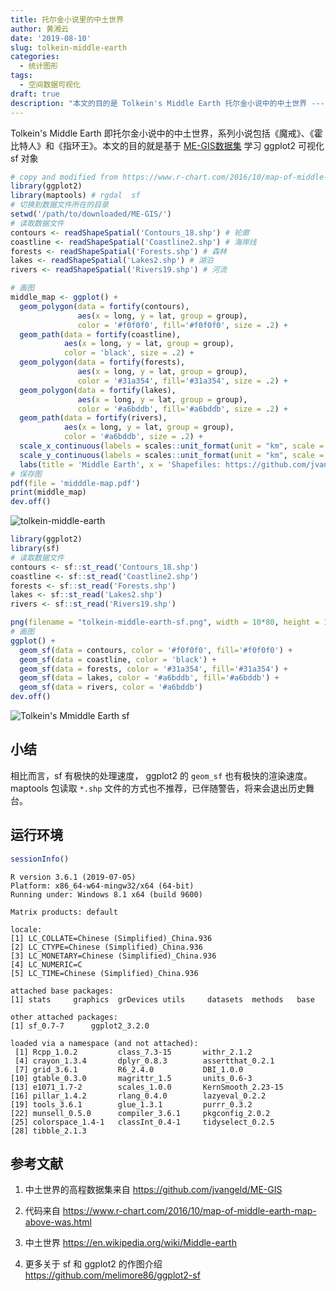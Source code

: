 ```yaml
---
title: 托尔金小说里的中土世界
author: 黄湘云
date: '2019-08-10'
slug: tolkein-middle-earth
categories:
  - 统计图形
tags: 
  - 空间数据可视化
draft: true
description: "本文的目的是 Tolkein's Middle Earth 托尔金小说中的中土世界 --- 基于[ME-GIS数据集](https://github.com/jvangeld/ME-GIS)学习 ggplot2 可视化 sf 对象。因此，主要介绍 sf 对象，已经存在 sp 和 raster 对象，为什么还要 sf 对象？"
---
```


Tolkein's Middle Earth 即托尔金小说中的中土世界，系列小说包括《魔戒》、《霍比特人》和《指环王》。本文的目的就是基于 [ME-GIS数据集](https://github.com/jvangeld/ME-GIS) 学习 ggplot2  可视化 sf 对象

```r
# copy and modified from https://www.r-chart.com/2016/10/map-of-middle-earth-map-above-was.html
library(ggplot2)
library(maptools) # rgdal  sf
# 切换到数据文件所在的目录
setwd('/path/to/downloaded/ME-GIS/')
# 读取数据文件
contours <- readShapeSpatial('Contours_18.shp') # 轮廓
coastline <- readShapeSpatial('Coastline2.shp') # 海岸线
forests <- readShapeSpatial('Forests.shp') # 森林
lakes <- readShapeSpatial('Lakes2.shp') # 湖泊
rivers <- readShapeSpatial('Rivers19.shp') # 河流

# 画图
middle_map <- ggplot() +
  geom_polygon(data = fortify(contours), 
               aes(x = long, y = lat, group = group),
               color = '#f0f0f0', fill='#f0f0f0', size = .2) +
  geom_path(data = fortify(coastline), 
            aes(x = long, y = lat, group = group),
            color = 'black', size = .2) +
  geom_polygon(data = fortify(forests), 
               aes(x = long, y = lat, group = group),
               color = '#31a354', fill='#31a354', size = .2) +
  geom_polygon(data = fortify(lakes), 
               aes(x = long, y = lat, group = group),
               color = '#a6bddb', fill='#a6bddb', size = .2) +
  geom_path(data = fortify(rivers), 
            aes(x = long, y = lat, group = group),
            color = '#a6bddb', size = .2) + 
  scale_x_continuous(labels = scales::unit_format(unit = "km", scale = 1e-3)) +
  scale_y_continuous(labels = scales::unit_format(unit = "km", scale = 1e-3)) +
  labs(title = 'Middle Earth', x = 'Shapefiles: https://github.com/jvangeld/ME-GIS', y = '')
# 保存图
pdf(file = 'midddle-map.pdf') 
print(middle_map)
dev.off()
```

![tolkein-middle-earth](https://wp-contents.netlify.com/2019/08/tolkein-middle-earth.png)

```r
library(ggplot2)
library(sf)
# 读取数据文件
contours <- sf::st_read('Contours_18.shp')
coastline <- sf::st_read('Coastline2.shp')
forests <- sf::st_read('Forests.shp')
lakes <- sf::st_read('Lakes2.shp')
rivers <- sf::st_read('Rivers19.shp')

png(filename = "tolkein-middle-earth-sf.png", width = 10*80, height = 10*80, res = 150, type = "cairo")
# 画图
ggplot() +
  geom_sf(data = contours, color = '#f0f0f0', fill='#f0f0f0') +
  geom_sf(data = coastline, color = 'black') +
  geom_sf(data = forests, color = '#31a354', fill='#31a354') +
  geom_sf(data = lakes, color = '#a6bddb', fill='#a6bddb') +
  geom_sf(data = rivers, color = '#a6bddb')
dev.off()
```

![Tolkein's Mmiddle Earth sf](https://wp-contents.netlify.com/2019/08/tolkein-middle-earth-sf.png)

## 小结

相比而言，sf 有极快的处理速度， ggplot2 的 `geom_sf` 也有极快的渲染速度。maptools 包读取 `*.shp` 文件的方式也不推荐，已伴随警告，将来会退出历史舞台。


## 运行环境

```r
sessionInfo()
```
```
R version 3.6.1 (2019-07-05)
Platform: x86_64-w64-mingw32/x64 (64-bit)
Running under: Windows 8.1 x64 (build 9600)

Matrix products: default

locale:
[1] LC_COLLATE=Chinese (Simplified)_China.936 
[2] LC_CTYPE=Chinese (Simplified)_China.936   
[3] LC_MONETARY=Chinese (Simplified)_China.936
[4] LC_NUMERIC=C                              
[5] LC_TIME=Chinese (Simplified)_China.936    

attached base packages:
[1] stats     graphics  grDevices utils     datasets  methods   base     

other attached packages:
[1] sf_0.7-7      ggplot2_3.2.0

loaded via a namespace (and not attached):
 [1] Rcpp_1.0.2         class_7.3-15       withr_2.1.2       
 [4] crayon_1.3.4       dplyr_0.8.3        assertthat_0.2.1  
 [7] grid_3.6.1         R6_2.4.0           DBI_1.0.0         
[10] gtable_0.3.0       magrittr_1.5       units_0.6-3       
[13] e1071_1.7-2        scales_1.0.0       KernSmooth_2.23-15
[16] pillar_1.4.2       rlang_0.4.0        lazyeval_0.2.2    
[19] tools_3.6.1        glue_1.3.1         purrr_0.3.2       
[22] munsell_0.5.0      compiler_3.6.1     pkgconfig_2.0.2   
[25] colorspace_1.4-1   classInt_0.4-1     tidyselect_0.2.5  
[28] tibble_2.1.3      
```

## 参考文献

1. 中土世界的高程数据集来自 <https://github.com/jvangeld/ME-GIS>

1. 代码来自 <https://www.r-chart.com/2016/10/map-of-middle-earth-map-above-was.html>

1. 中土世界 <https://en.wikipedia.org/wiki/Middle-earth>

1. 更多关于 sf 和 ggplot2 的作图介绍 <https://github.com/melimore86/ggplot2-sf>
